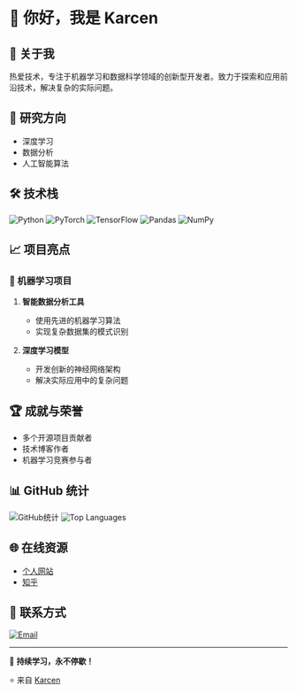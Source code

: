 # 👋 你好，我是 Karcen

## 🚀 关于我
热爱技术，专注于机器学习和数据科学领域的创新型开发者。致力于探索和应用前沿技术，解决复杂的实际问题。

## 🔬 研究方向
- 深度学习
- 数据分析
- 人工智能算法

## 🛠️ 技术栈
![Python](https://img.shields.io/badge/-Python-black?style=flat-square&logo=python)
![PyTorch](https://img.shields.io/badge/-PyTorch-black?style=flat-square&logo=pytorch)
![TensorFlow](https://img.shields.io/badge/-TensorFlow-black?style=flat-square&logo=tensorflow)
![Pandas](https://img.shields.io/badge/-Pandas-black?style=flat-square&logo=pandas)
![NumPy](https://img.shields.io/badge/-NumPy-black?style=flat-square&logo=numpy)

## 📈 项目亮点

### 🤖 机器学习项目
1. **智能数据分析工具**
   - 使用先进的机器学习算法
   - 实现复杂数据集的模式识别

2. **深度学习模型**
   - 开发创新的神经网络架构
   - 解决实际应用中的复杂问题

## 🏆 成就与荣誉
- 多个开源项目贡献者
- 技术博客作者
- 机器学习竞赛参与者

## 📊 GitHub 统计
![GitHub统计](https://github-readme-stats.vercel.app/api?username=Karcen&show_icons=true&theme=radical)
![Top Languages](https://github-readme-stats.vercel.app/api/top-langs/?username=Karcen&layout=compact&theme=radical)

## 🌐 在线资源
- [个人网站]((https://karcen.github.io/zhengjiacheng.github.io/))
- [知乎](([https://karcen.github.io/zhengjiacheng.github.io/](https://www.zhihu.com/people/karcenzheng)))

## 💌 联系方式
[![Email](https://img.shields.io/badge/Email-联系我-blue?style=flat-square&logo=gmail)](mailto:karcenzheng@yeah.net)

---

📢 **持续学习，永不停歇！**

⭐ 来自 [Karcen](https://github.com/Karcen)
